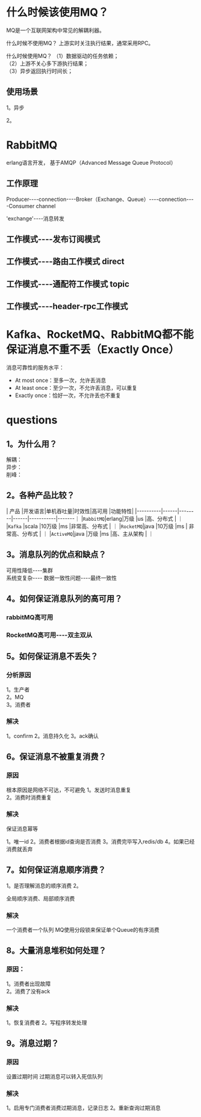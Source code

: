 
# 什么时候该使用MQ？

MQ是一个互联网架构中常见的解耦利器。

什么时候不使用MQ？
上游实时关注执行结果，通常采用RPC。
 
什么时候使用MQ？
（1）数据驱动的任务依赖；    
（2）上游不关心多下游执行结果；    
（3）异步返回执行时间长；    

## 使用场景

1。异步

2。

# RabbitMQ

erlang语言开发， 基于AMQP（Advanced Message Queue Protocol）

## 工作原理

Producer----connection----Broker（Exchange、Queue）----connection----Consumer
              channel
              
'exchange'----消息转发

## 工作模式----发布订阅模式    

## 工作模式----路由工作模式 direct

## 工作模式----通配符工作模式 topic

## 工作模式----header-rpc工作模式    


# Kafka、RocketMQ、RabbitMQ都不能保证消息不重不丢（Exactly Once）

消息可靠性的服务水平：

- At most once：至多一次，允许丢消息
- At least once：至少一次，不允许丢消息，可以重复
- Exactly once：恰好一次，不允许丢也不重复


# questions

## 1。为什么用？

解耦：    
异步：    
削峰：    

## 2。各种产品比较？

|  产品    |开发语言|单机吞吐量|时效性|高可用        |功能特性|
|----------|------|--------|------|-----------|-------｜
|`RabbitMQ`|erlang|万级     |us    |高、分布式       |         ｜
|`Kafka`   |scala  |10万级  |ms    |非常高、分布式    |         ｜
|`RocketMQ`|java  |10万级   |ms    | 非常高、分布式    |        ｜
|`ActiveMQ`|java  |万级     |ms    |高、主从架构      |        ｜


## 3。消息队列的优点和缺点？

可用性降低----集群    
系统变复杂----
数据一致性问题----最终一致性        

## 4。如何保证消息队列的高可用？

### rabbitMQ高可用

### RocketMQ高可用----双主双从



## 5。如何保证消息不丢失？

### 分析原因

1。生产者    
2。MQ    
3。消费者    

### 解决

1。confirm
2。消息持久化
3。ack确认


## 6。保证消息不被重复消费？

### 原因

根本原因是网络不可达，不可避免
1。发送时消息重复    
2。消费时消费重复

### 解决

保证消息幂等

1。唯一id
2。消费者根据id查询是否消费
3。消费完毕写入redis/db
4。如果已经消费就丢弃


## 7。如何保证消息顺序消费？

1。是否理解消息的顺序消费
2。

全局顺序消费、局部顺序消费

### 解决

一个消费者一个队列
MQ使用分段锁来保证单个Queue的有序消费

## 8。大量消息堆积如何处理？

### 原因：

1。消费者出现故障    
2。消费了没有ack    

### 解决

1。恢复消费者
2。写程序转发处理

## 9。消息过期？

### 原因

设置过期时间
过期消息可以转入死信队列

### 解决

1。启用专门消费者消费过期消息，记录日志
2。重新查询过期消息



